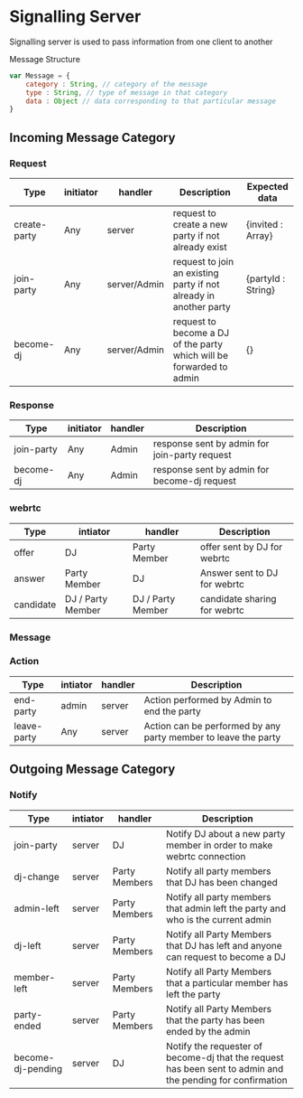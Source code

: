 # Signalling Server

Signalling server is used to pass information from one client to another

Message Structure

```js
var Message = {
    category : String, // category of the message 
    type : String, // type of message in that category
    data : Object // data corresponding to that particular message
}
```

## Incoming Message Category 

### Request

| Type         | initiator | handler      | Description                                                          | Expected data      |
|--------------|-----------|--------------|----------------------------------------------------------------------|--------------------|
| create-party | Any       | server       | request to create a new party if not already exist                   | {invited : Array}  |
| join-party   | Any       | server/Admin | request to join an existing party if not already in another party    | {partyId : String} |
| become-dj    | Any       | server/Admin | request to become a DJ of the party which will be forwarded to admin | {}                 |


### Response

| Type       | initiator | handler | Description                                   |
|------------|-----------|---------|-----------------------------------------------|
| join-party | Any       | Admin   | response sent by admin for join-party request |
| become-dj  | Any       | Admin   | response sent by admin for become-dj request  |

### webrtc

| Type      | intiator          | handler           | Description                  |
|-----------|-------------------|-------------------|------------------------------|
| offer     | DJ                | Party Member      | offer sent by DJ for webrtc  |
| answer    | Party Member      | DJ                | Answer sent to DJ for webrtc |
| candidate | DJ / Party Member | DJ / Party Member | candidate sharing for webrtc |


### Message


### Action

| Type        | intiator | handler | Description                                                    |
|-------------|----------|---------|----------------------------------------------------------------|
| end-party   | admin    | server  | Action performed by Admin to end the party                     |
| leave-party | Any      | server  | Action can be performed by any party member to leave the party |

## Outgoing Message Category

### Notify

| Type              | intiator | handler       | Description                                                                                                |
|-------------------|----------|---------------|------------------------------------------------------------------------------------------------------------|
| join-party        | server   | DJ            | Notify DJ about a new party member in order to make webrtc connection                                      |
| dj-change         | server   | Party Members | Notify all party members that DJ has been changed                                                          |
| admin-left        | server   | Party Members | Notify all party members that admin left the party and who is the current admin                            |
| dj-left           | server   | Party Members | Notify all Party Members that DJ has left and anyone can request to become a DJ                            |
| member-left       | server   | Party Members | Notify all Party Members that a particular member has left the party                                       |
| party-ended       | server   | Party Members | Notify all Party Members that the party has been ended by the admin                                        |
| become-dj-pending | server   | DJ            | Notify the requester of become-dj that the request has been sent to admin and the pending for confirmation |

